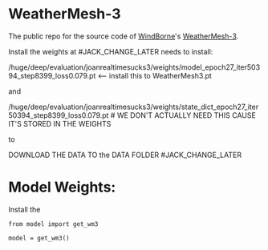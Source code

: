 # WeatherMesh-3
The public repo for the source code of [WindBorne](https://www.windbornesystems.com)'s [WeatherMesh-3](https://arxiv.org/abs/2503.22235).

Install the weights at 
#JACK_CHANGE_LATER
needs to install:

/huge/deep/evaluation/joanrealtimesucks3/weights/model_epoch27_iter50394_step8399_loss0.079.pt
<-- install this to WeatherMesh3.pt

and

/huge/deep/evaluation/joanrealtimesucks3/weights/state_dict_epoch27_iter50394_step8399_loss0.079.pt # WE DON'T ACTUALLY NEED THIS CAUSE IT'S STORED IN THE WEIGHTS

to 

DOWNLOAD THE DATA TO the DATA FOLDER
#JACK_CHANGE_LATER

# Model Weights:
Install the 
```
from model import get_wm3

model = get_wm3()
```
